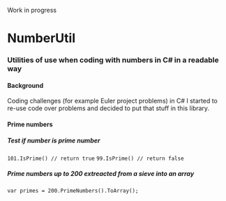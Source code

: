 Work in progress
# NumberUtil
### Utilities of use when coding with numbers in C# in a readable way
#### Background ####
Coding challenges (for example Euler project problems) in C# I started to re-use code over problems and decided to put that stuff in this library.
#### Prime numbers
##### Test if number is prime number
`101.IsPrime() // return true`
`99.IsPrime() // return false`
##### Prime numbers up to 200 extreacted from a sieve into an array
`var primes = 200.PrimeNumbers().ToArray();`
